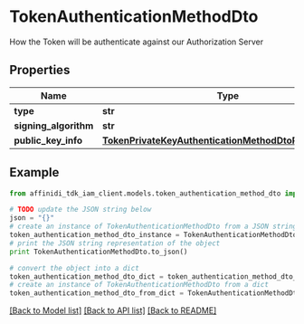 # TokenAuthenticationMethodDto

How the Token will be authenticate against our Authorization Server

## Properties

| Name                  | Type                                                                                                              | Description | Notes |
| --------------------- | ----------------------------------------------------------------------------------------------------------------- | ----------- | ----- |
| **type**              | **str**                                                                                                           |             |
| **signing_algorithm** | **str**                                                                                                           |             |
| **public_key_info**   | [**TokenPrivateKeyAuthenticationMethodDtoPublicKeyInfo**](TokenPrivateKeyAuthenticationMethodDtoPublicKeyInfo.md) |             |

## Example

```python
from affinidi_tdk_iam_client.models.token_authentication_method_dto import TokenAuthenticationMethodDto

# TODO update the JSON string below
json = "{}"
# create an instance of TokenAuthenticationMethodDto from a JSON string
token_authentication_method_dto_instance = TokenAuthenticationMethodDto.from_json(json)
# print the JSON string representation of the object
print TokenAuthenticationMethodDto.to_json()

# convert the object into a dict
token_authentication_method_dto_dict = token_authentication_method_dto_instance.to_dict()
# create an instance of TokenAuthenticationMethodDto from a dict
token_authentication_method_dto_from_dict = TokenAuthenticationMethodDto.from_dict(token_authentication_method_dto_dict)
```

[[Back to Model list]](../README.md#documentation-for-models) [[Back to API list]](../README.md#documentation-for-api-endpoints) [[Back to README]](../README.md)

